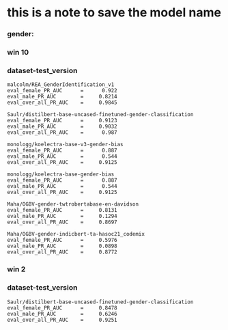 # this is a note to save the model name
### gender:

### win 10
### dataset-test_version
    malcolm/REA_GenderIdentification_v1
    eval_female_PR_AUC      =      0.922
    eval_male_PR_AUC        =     0.8214
    eval_over_all_PR_AUC    =     0.9845
    
    Saulr/distilbert-base-uncased-finetuned-gender-classification
    eval_female_PR_AUC      =     0.9123
    eval_male_PR_AUC        =     0.9032
    eval_over_all_PR_AUC    =      0.987
    
    monologg/koelectra-base-v3-gender-bias
    eval_female_PR_AUC      =      0.887
    eval_male_PR_AUC        =      0.544
    eval_over_all_PR_AUC    =     0.9125
    
    monologg/koelectra-base-gender-bias
    eval_female_PR_AUC      =      0.887
    eval_male_PR_AUC        =      0.544
    eval_over_all_PR_AUC    =     0.9125
    
    Maha/OGBV-gender-twtrobertabase-en-davidson
    eval_female_PR_AUC      =     0.8131
    eval_male_PR_AUC        =     0.1294
    eval_over_all_PR_AUC    =     0.8697
    
    Maha/OGBV-gender-indicbert-ta-hasoc21_codemix
    eval_female_PR_AUC      =     0.5976
    eval_male_PR_AUC        =     0.0898
    eval_over_all_PR_AUC    =     0.8772

### win 2
### dataset-test_version
    Saulr/distilbert-base-uncased-finetuned-gender-classification
    eval_female_PR_AUC      =     0.8478
    eval_male_PR_AUC        =     0.6246
    eval_over_all_PR_AUC    =     0.9251

